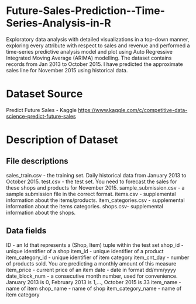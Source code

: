 # Future-Sales-Prediction--Time-Series-Analysis-in-R
Exploratory data analysis with detailed visualizations in a top-down manner, exploring every attribute with respect to sales and revenue and performed a time-series predictive analysis model and plot using Auto Regressive Integrated Moving Average (ARIMA) modelling.
The dataset contains records from Jan 2013 to October 2015. I have predicted the approximate sales line for November 2015 using historical data.

# Dataset Source
Predict Future Sales - Kaggle
https://www.kaggle.com/c/competitive-data-science-predict-future-sales

# Description of Dataset
## File descriptions
sales_train.csv - the training set. Daily historical data from January 2013 to October 2015.
test.csv - the test set. You need to forecast the sales for these shops and products for November 2015.
sample_submission.csv - a sample submission file in the correct format.
items.csv - supplemental information about the items/products.
item_categories.csv  - supplemental information about the items categories.
shops.csv- supplemental information about the shops.

## Data fields
ID - an Id that represents a (Shop, Item) tuple within the test set
shop_id - unique identifier of a shop
item_id - unique identifier of a product
item_category_id - unique identifier of item category
item_cnt_day - number of products sold. You are predicting a monthly amount of this measure
item_price - current price of an item
date - date in format dd/mm/yyyy
date_block_num - a consecutive month number, used for convenience. January 2013 is 0, February 2013 is 1,..., October 2015 is 33
item_name - name of item
shop_name - name of shop
item_category_name - name of item category

